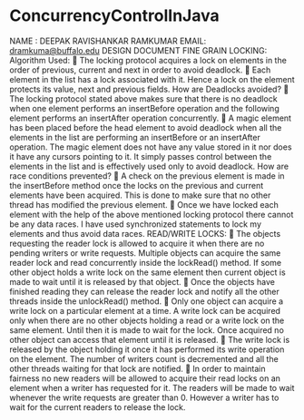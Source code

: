 ConcurrencyControlInJava
========================
NAME : DEEPAK RAVISHANKAR RAMKUMAR
EMAIL: dramkuma@buffalo.edu
DESIGN DOCUMENT
FINE GRAIN LOCKING:
Algorithm Used:
 The locking protocol acquires a lock on elements in the order of previous, current and next in order to avoid deadlock.
 Each element in the list has a lock associated with it. Hence a lock on the element protects its value, next and previous fields.
How are Deadlocks avoided?
 The locking protocol stated above makes sure that there is no deadlock when one element performs an insertBefore operation and the following element performs an insertAfter operation concurrently.
 A magic element has been placed before the head element to avoid deadlock when all the elements in the list are performing an insertBefore or an insertAfter operation. The magic element does not have any value stored in it nor does it have any cursors pointing to it. It simply passes control between the elements in the list and is effectively used only to avoid deadlock.
How are race conditions prevented?
 A check on the previous element is made in the insertBefore method once the locks on the previous and current elements have been acquired. This is done to make sure that no other thread has modified the previous element.
 Once we have locked each element with the help of the above mentioned locking protocol there cannot be any data races. I have used synchronized statements to lock my elements and thus avoid data races.
READ/WRITE LOCKS:
 The objects requesting the reader lock is allowed to acquire it when there are no pending writers or write requests. Multiple objects can acquire the same reader lock and read concurrently inside the lockRead() method. If some other object holds a write lock on the same element then current object is made to wait until it is released by that object.
 Once the objects have finished reading they can release the reader lock and notify all the other threads inside the unlockRead() method.
 Only one object can acquire a write lock on a particular element at a time. A write lock can be acquired only when there are no other objects holding a read or a write lock on the same element. Until then it is made to wait for the lock. Once acquired no other object can access that element until it is released.
 The write lock is released by the object holding it once it has performed its write operation on the element. The number of writers count is decremented and all the other threads waiting for that lock are notified.
 In order to maintain fairness no new readers will be allowed to acquire their read locks on an element when a writer has requested for it. The readers will be made to wait whenever the write requests are greater than 0. However a writer has to wait for the current readers to release the lock.